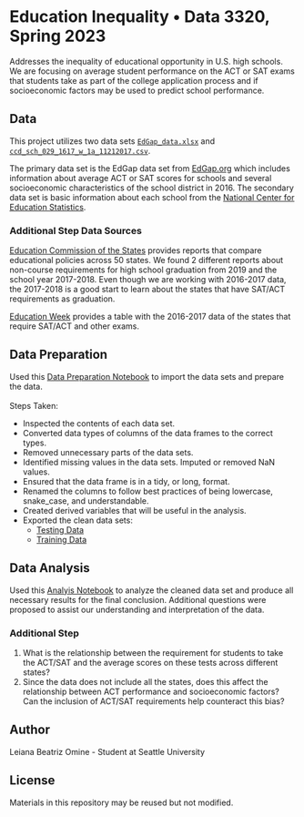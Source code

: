 # Education Inequality • Data 3320, Spring 2023
Addresses the inequality of educational opportunity in U.S. high schools. We are focusing on average student performance on the ACT or SAT exams that students take as part of the college application process and if socioeconomic factors may be used to predict school performance.

## Data
This project utilizes two data sets [`EdGap_data.xlsx`](https://github.com/lbomine/Education-Inequality/blob/main/EdGap_data.xlsx) and [`ccd_sch_029_1617_w_1a_11212017.csv`](https://www.dropbox.com/s/lkl5nvcdmwyoban/ccd_sch_029_1617_w_1a_11212017.csv?dl=0). 

The primary data set is the EdGap data set from [EdGap.org](https://www.edgap.org/#5/37.875/-96.987) which includes information about average ACT or SAT scores for schools and several socioeconomic characteristics of the school district in 2016. The secondary data set is basic information about each school from the [National Center for Education Statistics](https://nces.ed.gov/ccd/pubschuniv.asp).

### Additional Step Data Sources
[Education Commission of the States](https://www.ecs.org/) provides reports that compare educational policies across 50 states. We found 2 different reports about non-course requirements for high school graduation from 2019 and the school year 2017-2018. Even though we are working with 2016-2017 data, the 2017-2018 is a good start to learn about the states that have SAT/ACT requirements as graduation.

[Education Week](https://www.edweek.org/teaching-learning/what-tests-does-each-state-require/2017/02) provides a table with the 2016-2017 data of the states that require SAT/ACT and other exams.

## Data Preparation
Used this [Data Preparation Notebook](https://github.com/lbomine/Education-Inequality/blob/main/Education%20Inequality%20Data%20Preparation%20-%20Leiana%20Omine.ipynb) to import the data sets and prepare the data.
<br> <br> Steps Taken:
- Inspected the contents of each data set.
- Converted data types of columns of the data frames to the correct types.
- Removed unnecessary parts of the data sets.
- Identified missing values in the data sets. Imputed or removed NaN values.
- Ensured that the data frame is in a tidy, or long, format.
- Renamed the columns to follow best practices of being lowercase, snake_case, and understandable.
- Created derived variables that will be useful in the analysis.
- Exported the clean data sets:
  - [Testing Data](https://github.com/lbomine/Education-Inequality/blob/108fad5d7c9ff71a8ed69f66cb6e2a8c6b7061fb/clean_education_test.csv)
  - [Training Data](https://github.com/lbomine/Education-Inequality/blob/108fad5d7c9ff71a8ed69f66cb6e2a8c6b7061fb/clean_education_train.csv)

## Data Analysis
Used this [Analyis Notebook](https://github.com/lbomine/Education-Inequality/blob/108fad5d7c9ff71a8ed69f66cb6e2a8c6b7061fb/Education%20Analysis%20-%20Leiana%20Omine.ipynb) to analyze the cleaned data set and produce all necessary results for the final conclusion. Additional questions were proposed to assist our understanding and interpretation of the data.

### Additional Step
1. What is the relationship between the requirement for students to take the ACT/SAT and the average scores on these tests across different states?
2. Since the data does not include all the states, does this affect the relationship between ACT performance and socioeconomic factors? Can the inclusion of ACT/SAT requirements help counteract this bias?

## Author
Leiana Beatriz Omine - Student at Seattle University

## License
Materials in this repository may be reused but not modified.
